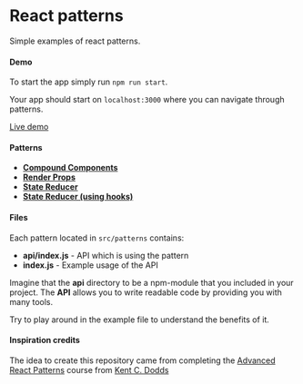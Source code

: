 # React patterns
Simple examples of react patterns.

#### Demo

To start the app simply run ```npm run start```.

Your app should start on ```localhost:3000``` where you can navigate through patterns.

[Live demo](http://react-patterns.tprzytula.me)

#### Patterns

* **[Compound Components](./src/patterns/compoundComponents)**
* **[Render Props](./src/patterns/renderProps)**
* **[State Reducer](./src/patterns/stateReducer)**
* **[State Reducer (using hooks)](./src/patterns/stateReducerHooks)**

#### Files

Each pattern located in ```src/patterns``` contains:
* **api/index.js** - API which is using the pattern
* **index.js** - Example usage of the API

Imagine that the **api** directory to be a npm-module that you included in your project. The **API** allows you to write readable code by providing you with many tools.
 
Try to play around in the example file to understand the benefits of it.

#### Inspiration credits

The idea to create this repository came from completing the [Advanced React Patterns](https://frontendmasters.com/courses/advanced-react-patterns/) course from [Kent C. Dodds](https://github.com/kentcdodds)

